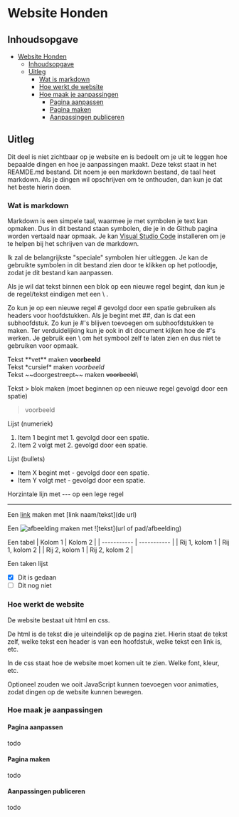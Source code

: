 # Website Honden

## Inhoudsopgave

- [Website Honden](#website-honden)
  - [Inhoudsopgave](#inhoudsopgave)
  - [Uitleg](#uitleg)
    - [Wat is markdown](#wat-is-markdown)
    - [Hoe werkt de website](#hoe-werkt-de-website)
    - [Hoe maak je aanpassingen](#hoe-maak-je-aanpassingen)
      - [Pagina aanpassen](#pagina-aanpassen)
      - [Pagina maken](#pagina-maken)
      - [Aanpassingen publiceren](#aanpassingen-publiceren)

## Uitleg

Dit deel is niet zichtbaar op je website en is bedoelt om je uit te leggen hoe bepaalde dingen en hoe je aanpassingen maakt.
Deze tekst staat in het REAMDE.md bestand. Dit noem je een markdown bestand, de taal heet markdown.
Als je dingen wil opschrijven om te onthouden, dan kun je dat het beste hierin doen.

### Wat is markdown

Markdown is een simpele taal, waarmee je met symbolen je text kan opmaken.
Dus in dit bestand staan symbolen, die je in de Github pagina worden vertaald naar opmaak.
Je kan [Visual Studio Code](https://code.visualstudio.com/) installeren om je te helpen bij het schrijven van de markdown.

Ik zal de belangrijkste "speciale" symbolen hier uitleggen.
Je kan de gebruikte symbolen in dit bestand zien door te klikken op het potloodje, zodat je dit bestand kan aanpassen.

Als je wil dat tekst binnen een blok op een nieuwe regel begint, dan kun je de regel/tekst eindigen met een \ .

Zo kun je op een nieuwe regel \# gevolgd door een spatie gebruiken als headers voor hoofdstukken.
Als je begint met \#\#, dan is dat een subhoofdstuk. Zo kun je \#'s blijven toevoegen om subhoofdstukken te maken.
Ter verduidelijking kun je ook in dit document kijken hoe de \#'s werken.
Je gebruik een \ om het symbool zelf te laten zien en dus niet te gebruiken voor opmaak.

Tekst \*\*vet\*\* maken **voorbeeld**\
Tekst \*cursief\* maken *voorbeeld*\
Tekst \~\~doorgestreept\~\~ maken ~~voorbeeld~~\

Tekst \> blok maken (moet beginnen op een nieuwe regel gevolgd door een spatie)
> voorbeeld

Lijst (numeriek)

1. Item 1 begint met 1. gevolgd door een spatie.
2. Item 2 volgt met 2. gevolgd door een spatie.

Lijst (bullets)

- Item X begint met - gevolgd door een spatie.
- Item Y volgt met - gevolgd door een spatie.

Horzintale lijn met --- op een lege regel

---

Een [link](https://www.google.com) maken met \[link naam/tekst](de url)

Een ![afbeelding](https://www.markdownguide.org/assets/images/tux.png) maken met \!\[tekst](url of pad/afbeelding)

Een tabel
| Kolom 1 | Kolom 2 |
| ----------- | ----------- |
| Rij 1, kolom 1 | Rij 1, kolom 2 |
| Rij 2, kolom 1 | Rij 2, kolom 2 |

Een taken lijst

- [x] Dit is gedaan
- [ ] Dit nog niet

### Hoe werkt de website

De website bestaat uit html en css.

De html is de tekst die je uiteindelijk op de pagina ziet.
Hierin staat de tekst zelf, welke tekst een header is van een hoofdstuk, welke tekst een link is, etc.

In de css staat hoe de website moet komen uit te zien.
Welke font, kleur, etc.

Optioneel zouden we ooit JavaScript kunnen toevoegen voor animaties, zodat dingen op de website kunnen bewegen.

### Hoe maak je aanpassingen

#### Pagina aanpassen

todo

#### Pagina maken

todo

#### Aanpassingen publiceren

todo
